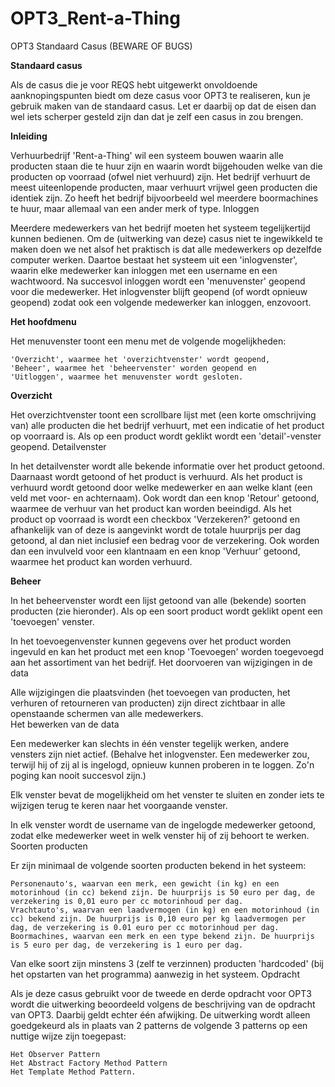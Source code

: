 # OPT3_Rent-a-Thing
OPT3 Standaard Casus (BEWARE OF BUGS)

**Standaard casus**

Als de casus die je voor REQS hebt uitgewerkt onvoldoende aanknopingspunten biedt om deze casus voor OPT3 te realiseren, kun je gebruik maken van de standaard casus. Let er daarbij op dat de eisen dan wel iets scherper gesteld zijn dan dat je zelf een casus in zou brengen.

**Inleiding**

Verhuurbedrijf 'Rent-a-Thing' wil een systeem bouwen waarin alle producten staan die te huur zijn en waarin wordt bijgehouden welke van die producten op voorraad (ofwel niet verhuurd) zijn. Het bedrijf verhuurt de meest uiteenlopende producten, maar verhuurt vrijwel geen producten die identiek zijn. Zo heeft het bedrijf bijvoorbeeld wel meerdere boormachines te huur, maar allemaal van een ander merk of type. 
Inloggen  

Meerdere medewerkers van het bedrijf moeten het systeem tegelijkertijd kunnen bedienen. Om de (uitwerking van deze) casus niet te ingewikkeld te maken doen we net alsof het praktisch is dat alle medewerkers op dezelfde computer werken. Daartoe bestaat het systeem uit een 'inlogvenster', waarin elke medewerker kan inloggen met een username en een wachtwoord. Na succesvol inloggen wordt een 'menuvenster' geopend voor die medewerker. Het inlogvenster blijft geopend (of wordt opnieuw geopend) zodat ook een volgende medewerker kan inloggen, enzovoort. 

**Het hoofdmenu**

Het menuvenster toont een menu met de volgende mogelijkheden: 

    'Overzicht', waarmee het 'overzichtvenster' wordt geopend,
    'Beheer', waarmee het 'beheervenster' worden geopend en
    'Uitloggen', waarmee het menuvenster wordt gesloten. 
    
**Overzicht**

Het overzichtvenster toont een scrollbare lijst met (een korte omschrijving van) alle producten die het bedrijf verhuurt, met een indicatie of het product op voorraard is. Als op een product wordt geklikt wordt een 'detail'-venster geopend. 
Detailvenster

In het detailvenster wordt alle bekende informatie over het product getoond. Daarnaast wordt getoond of het product is verhuurd. Als het product is verhuurd wordt getoond door welke medewerker en aan welke klant (een veld met voor- en achternaam). Ook wordt dan een knop 'Retour' getoond, waarmee de verhuur van het product kan worden beeindigd. Als het product op voorraad is wordt een checkbox 'Verzekeren?' getoond en afhankelijk van of deze is aangevinkt wordt de totale huurprijs per dag getoond, al dan niet inclusief een bedrag voor de verzekering. Ook worden dan een invulveld voor een klantnaam en een knop 'Verhuur' getoond, waarmee het product kan worden verhuurd. 

**Beheer**

In het beheervenster wordt een lijst getoond van alle (bekende) soorten producten (zie hieronder). Als op een soort product wordt geklikt opent een 'toevoegen' venster. 

In het toevoegenvenster kunnen gegevens over het product worden ingevuld en kan het product met een knop 'Toevoegen' worden toegevoegd aan het assortiment van het bedrijf. 
Het doorvoeren van wijzigingen in de data

Alle wijzigingen die plaatsvinden (het toevoegen van producten, het verhuren of retourneren van producten) zijn direct zichtbaar in alle openstaande schermen van alle medewerkers.   
Het bewerken van de data

Een medewerker kan slechts in één venster tegelijk werken, andere vensters zijn niet actief. (Behalve het inlogvenster. Een medewerker zou, terwijl hij of zij al is ingelogd, opnieuw kunnen proberen in te loggen. Zo'n poging kan nooit succesvol zijn.) 

Elk venster bevat de mogelijkheid om het venster te sluiten en zonder iets te wijzigen terug te keren naar het voorgaande venster. 

In elk venster wordt de username van de ingelogde medewerker getoond, zodat elke medewerker weet in welk venster hij of zij behoort te werken. 
Soorten producten

Er zijn minimaal de volgende soorten producten bekend in het systeem: 

    Personenauto's, waarvan een merk, een gewicht (in kg) en een motorinhoud (in cc) bekend zijn. De huurprijs is 50 euro per dag, de verzekering is 0,01 euro per cc motorinhoud per dag.
    Vrachtauto's, waarvan een laadvermogen (in kg) en een motorinhoud (in cc) bekend zijn. De huurprijs is 0,10 euro per kg laadvermogen per dag, de verzekering is 0.01 euro per cc motorinhoud per dag.
    Boormachines, waarvan een merk en een type bekend zijn. De huurprijs is 5 euro per dag, de verzekering is 1 euro per dag. 

Van elke soort zijn minstens 3 (zelf te verzinnen) producten 'hardcoded' (bij het opstarten van het programma) aanwezig in het systeem. 
Opdracht

Als je deze casus gebruikt voor de tweede en derde opdracht voor OPT3 wordt die uitwerking beoordeeld volgens de beschrijving van de opdracht van OPT3. Daarbij geldt echter één afwijking. De uitwerking wordt alleen goedgekeurd als in plaats van 2 patterns de volgende 3 patterns op een nuttige wijze zijn toegepast:

    Het Observer Pattern
    Het Abstract Factory Method Pattern
    Het Template Method Pattern.

